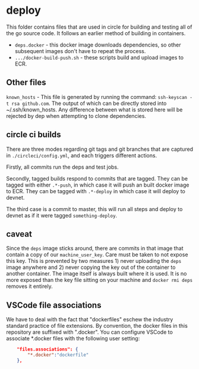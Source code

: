 # deploy

This folder contains files that are used in circle for building and testing all of the go source code. It follows an earlier method of building in containers.

* `deps.docker` - this docker image downloads dependencies, so other subsequent images don't have to repeat the process.
* `.../docker-build-push.sh` - these scripts build and upload images to ECR.

## Other files

`known_hosts` - This file is generated by running the command: `ssh-keyscan -t rsa github.com`. The output of which can be directly stored into ~/.ssh/known_hosts. Any difference between what is stored here will be rejected by dep when attempting to clone dependencies.

## circle ci builds

There are three modes regarding git tags and git branches that are captured in `./circleci/config.yml`, and each triggers different actions.

Firstly, all commits run the deps and test jobs.

Secondly, tagged builds respond to commits that are tagged. They can be tagged with either `.*-push`, in which case it will push an built docker image to ECR. They can be tagged with `.*-deploy` in which case it will deploy to devnet.

The third case is a commit to master, this will run all steps and deploy to devnet as if it were tagged `something-deploy`.

## caveat

Since the `deps` image sticks around, there are commits in that image that contain a copy of our `machine_user_key`. Care must be taken to not expose this key. This is prevented by two measures 1) never uploading the `deps` image anywhere and 2) never copying the key out of the container to another container. The image itself is always built where it is used. It is no more exposed than the key file sitting on your machine and `docker rmi deps` removes it entirely.

## VSCode file associations

We have to deal with the fact that "dockerfiles" eschew the industry standard practice of file extensions. By convention, the docker files in this repository are suffixed with ".docker". You can configure VSCode to associate *.docker files with the following user setting:

```json
    "files.associations": {
        "*.docker":"dockerfile"
    },
```
